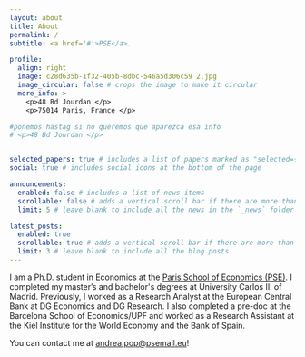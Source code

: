 ```yaml
---
layout: about
title: About
permalink: /
subtitle: <a href='#'>PSE</a>. 

profile:
  align: right
  image: c28d635b-1f32-405b-8dbc-546a5d306c59 2.jpg
  image_circular: false # crops the image to make it circular
  more_info: >
    <p>48 Bd Jourdan </p>
    <p>75014 Paris, France </p>

#ponemos hastag si no queremos que aparezca esa info
# <p>48 Bd Jourdan </p>


selected_papers: true # includes a list of papers marked as "selected={true}"
social: true # includes social icons at the bottom of the page

announcements:
  enabled: false # includes a list of news items
  scrollable: false # adds a vertical scroll bar if there are more than 3 news items
  limit: 5 # leave blank to include all the news in the `_news` folder

latest_posts:
  enabled: true
  scrollable: true # adds a vertical scroll bar if there are more than 3 new posts items
  limit: 3 # leave blank to include all the blog posts
---
```




I am a Ph.D. student in Economics at the [Paris School of Economics (PSE)](https://www.parisschoolofeconomics.eu/personnes/andrea-pop-catalisan/). I completed my master’s and bachelor's degrees at University Carlos III of Madrid. Previously, I worked as a Research Analyst at the European Central Bank at DG Economics and DG Research. I also completed a pre-doc at the Barcelona School of Economics/UPF and worked as a Research Assistant at the Kiel Institute for the World Economy and the Bank of Spain.

You can contact me at andrea.pop@psemail.eu!



